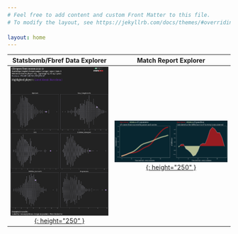 ```yaml
---
# Feel free to add content and custom Front Matter to this file.
# To modify the layout, see https://jekyllrb.com/docs/themes/#overriding-theme-defaults

layout: home
---
```


|Statsbomb/Fbref Data Explorer | Match Report Explorer|
|:-------------------------:|:-------------------------:|
|[![](./images/messi.png){: height="250" }](https://colab.research.google.com/drive/1b1UZLMxuXV1aNl8HBE-oQ8gtb9Nk4-3U#scrollTo=d3GMGbIhLY5r)  |  [![](./images/xT.png){: height="250" }](https://colab.research.google.com/drive/1y09NIdF2tEUdXRJ2R-APTG_DUA4E-pIM)|

